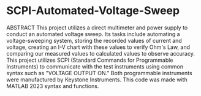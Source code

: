 # SCPI-Automated-Voltage-Sweep
ABSTRACT
This project utilizes a direct multimeter and power supply to conduct an automated voltage sweep. Its tasks include automating a voltage-sweeping system, storing the recorded values of current and voltage, creating an I-V chart with these values to verify Ohm's Law, and comparing our measured values to calculated values to observe accuracy. This project utilizes SCPI (Standard Commands for Programmable Instruments) to communicate with the test instruments using common syntax such as "VOLTAGE OUTPUT ON." Both programmable instruments were manufactured by Keystone Instruments. This code was made with MATLAB 2023 syntax and functions. 
